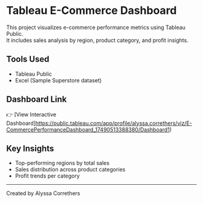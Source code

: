 # Tableau E-Commerce Dashboard

This project visualizes e-commerce performance metrics using Tableau Public.  
It includes sales analysis by region, product category, and profit insights.

## Tools Used
- Tableau Public
- Excel (Sample Superstore dataset)

## Dashboard Link
👉 [View Interactive Dashboard]https://public.tableau.com/app/profile/alyssa.correthers/viz/E-CommercePerformanceDashboard_17490513388380/Dashboard1)

## Key Insights
- Top-performing regions by total sales
- Sales distribution across product categories
- Profit trends per category

---

Created by Alyssa Correthers
